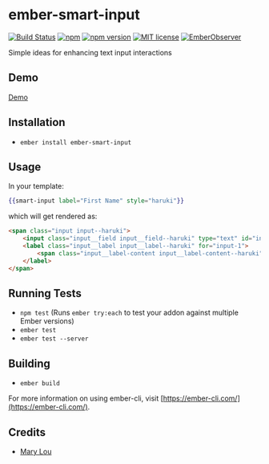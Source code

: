 # ember-smart-input

[![Build Status](https://travis-ci.org/rajasegar/ember-smart-input.svg?branch=master)](https://travis-ci.org/rajasegar/ember-smart-input) 
[![npm](https://img.shields.io/npm/dm/ember-smart-input.svg)](https://www.npmjs.com/package/ember-smart-input)
[![npm version](http://img.shields.io/npm/v/ember-smart-input.svg?style=flat)](https://npmjs.org/package/ember-smart-input "View this project on npm")
[![MIT license](http://img.shields.io/badge/license-MIT-brightgreen.svg)](http://opensource.org/licenses/MIT)
[![EmberObserver](http://emberobserver.com/badges/ember-smart-input.svg?branch=master)](http://emberobserver.com/addons/ember-smart-input)

Simple ideas for enhancing text input interactions 

## Demo
[Demo](http://rajasegar.github.io/ember-smart-input)

## Installation

* `ember install ember-smart-input`

## Usage

In your template:
```hbs
{{smart-input label="First Name" style="haruki"}}
```

which will get rendered as:
```html
<span class="input input--haruki">
    <input class="input__field input__field--haruki" type="text" id="input-1" />
    <label class="input__label input__label--haruki" for="input-1">
        <span class="input__label-content input__label-content--haruki">First Name</span>
    </label>
</span>
```


## Running Tests

* `npm test` (Runs `ember try:each` to test your addon against multiple Ember versions)
* `ember test`
* `ember test --server`

## Building

* `ember build`

For more information on using ember-cli, visit [https://ember-cli.com/](https://ember-cli.com/).

## Credits
* [Mary Lou](https://github.com/crnacura)

